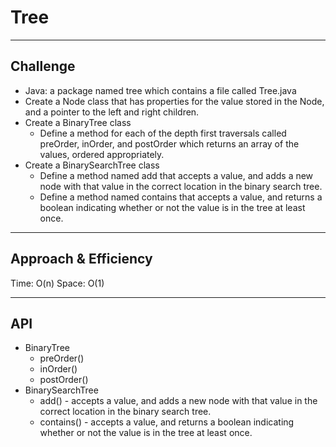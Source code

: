# Tree
<!-- Short summary or background information -->
***
## Challenge
* Java: a package named tree which contains a file called Tree.java
* Create a Node class that has properties for the value stored in the Node, and a pointer to the left and right children.
* Create a BinaryTree class
    * Define a method for each of the depth first traversals called preOrder, inOrder, and postOrder which returns an array of the values, ordered appropriately.
* Create a BinarySearchTree class
    * Define a method named add that accepts a value, and adds a new node with that value in the correct location in the binary search tree.
    * Define a method named contains that accepts a value, and returns a boolean indicating whether or not the value is in the tree at least once.
***
## Approach & Efficiency
Time: O(n)
Space: O(1)
***
## API
* BinaryTree
    * preOrder()
    * inOrder()
    * postOrder()
* BinarySearchTree
    * add() - accepts a value, and adds a new node with that value in the correct location in the binary search tree.
    * contains() - accepts a value, and returns a boolean indicating whether or not the value is in the tree at least once.